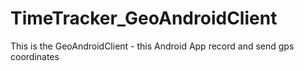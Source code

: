 # TimeTracker_GeoAndroidClient
This is the GeoAndroidClient - this Android App record and send gps coordinates
